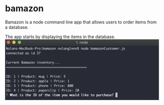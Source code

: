 # bamazon
Bamazon is a node command line app that allows users to order items from a database.

The app starts by displaying the items in the database.
![List of products](products.png)
